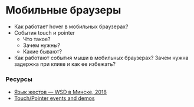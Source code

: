 # Мобильные браузеры

* Как работает hover в мобильных браузерах?
* События touch и pointer
  * Что такое?
  * Зачем нужны?
  * Какие бывают?
* Как работают события мыши в мобильных браузерах? Зачем нужна задержка при клике и как ее избежать?

### Ресурсы

* [Язык жестов — WSD в Минске, 2018 ](https://www.youtube.com/watch?v=bjxjAESwejE&t=640s)
* [Touch/Pointer events and demos](https://patrickhlauke.github.io/touch/)
